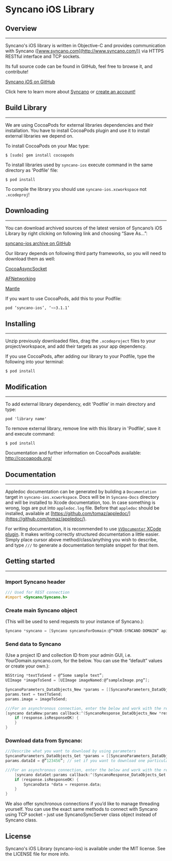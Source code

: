 # Syncano iOS Library

## Overview
---

Syncano's iOS library is written in Objective-C and provides communication with Syncano ([www.syncano.com](http://www.syncano.com/)) via HTTPS RESTful interface and TCP sockets.

Its full source code can be found in GitHub, feel free to browse it, and contribute! 

[Syncano iOS on GitHub](https://github.com/Syncano/syncano-ios)

Click here to learn more about [Syncano](http://www.syncano.com) or [create an account!](https://login.syncano.com/sign_up)

## Build Library
-------------

We are using CocoaPods for external libraries dependencies and their installation. You have to install CocoaPods plugin and use it to install external libraries we depend on. 
 
To install CocoaPods on your Mac type: 

	$ [sudo] gem install cocoapods

To install libraries used by `syncano-ios` execute command in the same directory as 'Podfile' file:

	$ pod install

To compile the library you should use `syncano-ios.xcworkspace` not `.xcodeproj`!

## Downloading
---

You can download archived sources of the latest version of Syncano’s iOS Library by right clicking on following link and choosing “Save As…”:

[syncano-ios archive on GitHub](https://github.com/Syncano/syncano-ios/archive/master.zip)

Our library depends on following third party frameworks, so you will need to download them as well:

[CocoaAsyncSocket](https://github.com/robbiehanson/CocoaAsyncSocket)
 
[AFNetworking](https://github.com/AFNetworking/AFNetworking)

[Mantle](https://github.com/Mantle/Mantle)

If you want to use CocoaPods, add this to your Podfile:

```bash
pod ‘syncano-ios’, ‘~>3.1.1’
```
	
## Installing
---

Unzip previously downloaded files, drag the `.xcodeproject` files to your project/workspace, and add their targets as your app dependency.

If you use CocoaPods, after adding our library to your Podfile, type the following into your terminal:

	$ pod install

## Modification
------------

To add external library dependency, edit 'Podfile' in main directory and type:

	pod 'library name' 

To remove external library, remove line with this library in 'Podfile', save it and execute command:

	$ pod install

Documentation and further information on CocoaPods available: http://cocoapods.org/

## Documentation
-------------

 Appledoc documentation can be generated by building a `Documentation` target in `syncano-ios.xcworkspace`. Docs will be in `Syncano-Docs` directory and will be installed to Xcode documentation, too. In case something is wrong, logs are put into `appledoc.log` file. Before that `appledoc` should be installed, available at [https://github.com/tomaz/appledoc/](https://github.com/tomaz/appledoc/).

 For writing documentation, it is recommended to use [`VVDocumenter` XCode plugin](https://github.com/onevcat/VVDocumenter-Xcode). It makes writing correctly structured documentation a little easier. Simply place cursor above method/class/anything you wish to describe, and type `///` to generate a documentation template snippet for that item.

## Getting started
---

### Import Syncano header

```objective-c
/// Used for REST connection
#import <Syncano/Syncano.h>
```

### Create main Syncano object 
(This will be used to send requests to your instance of Syncano.):

```objective-c
Syncano *syncano = [Syncano syncanoForDomain:@“YOUR-SYNCANO-DOMAIN” apiKey:@“YOUR-API-KEY-123456”];
```

### Send data to Syncano 
(Use a project ID and collection ID from your admin GUI, i.e. YourDomain.syncano.com, for the below. You can use the “default” values or create your own.):

```objective-c
NSString *textToSend = @“Some sample text”;
UIImage *imageToSend = [UIImage imageNamed:@“sampleImage.png”];

SyncanoParameters_DataObjects_New *params = [[SyncanoParameters_DataObjects_New alloc] initWithProjectId:@“PROJECT_ID” collectionId:@“COLLECTION_ID” state:@"pending"];
params.text = textToSend;
params.image = imageToSend;

///For an asynchronous connection, enter the below and work with the returned response
[syncano dataNew:params callback:^(SyncanoResponse_DataObjects_New *response) {
	if (response.isResponseOK) {
	}
}
```

### Download data from Syncano:

```objective-c
///Describe what you want to download by using parameters
SyncanoParameters_DataObjects_Get *params = [[SyncanoParameters_DataObjects_Get alloc] initWithProjectId:@“PROJECT_ID” collectionId:@“COLLECTION_ID”];
params.dataId = @“123456”; // set if you want to download one particular object. Leave empty if you want to download all objects from that collection

///For an asynchronous connection, enter the below and work with the returned response
	[syncano dataGet:params callback:^(SyncanoResponse_DataObjects_Get *response) {
	if (response.isResponseOK) {
		SyncanoData *data = response.data;
	}
}
```

We also offer synchronous connections if you’d like to manage threading yourself. You can use the exact same methods to connect with Syncano using TCP socket - just use SyncanoSyncServer class object instead of Syncano class.

## License

Syncano's iOS Library (syncano-ios) is available under the MIT license. See the LICENSE file for more info.
